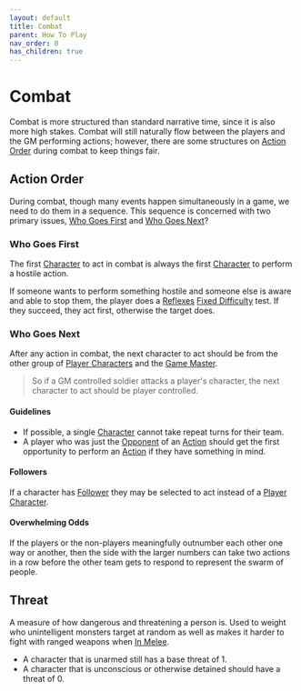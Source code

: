 ```yaml
---
layout: default
title: Combat
parent: How To Play
nav_order: 0
has_children: true
---
```


# Combat
Combat is more structured than standard narrative time, since it is also more high stakes. Combat will still naturally flow between the players and the GM performing actions; however, there are some structures on [Action Order](#Action%20Order) during combat to keep things fair.


## Action Order
During combat, though many events happen simultaneously in a game, we need to do them in a sequence. This sequence is concerned with two primary issues, [Who Goes First](#Who%20Goes%20First) and [Who Goes Next](#Who%20Goes%20Next)?

### Who Goes First
The first [Character](Game/Core/Terminology#Character) to act in combat is always the first [Character](Game/Core/Terminology#Character) to perform a hostile action. 

If someone wants to perform something hostile and someone else is aware and able to stop them, the player does a [Reflexes](Game/Core/Agility#Reflexes) [Fixed Difficulty](Game/Core/Skills#Fixed%20Difficulty) test. If they succeed, they act first, otherwise the target does.

### Who Goes Next
After any action in combat, the next character to act should be from the other group of [Player Characters](Game/Core/Terminology#Player%20Character) and the [Game Master](Game/Core/Terminology#Game%20Master).

> So if a GM controlled soldier attacks a player's character, the next character to act should be player controlled.

#### Guidelines
* If possible, a single [Character](Game/Core/Terminology#Character) cannot take repeat turns for their team.
* A player who was just the [Opponent](Game/Core/Terminology#Opponent) of an [Action](Game/Core/Terminology#Action) should get the first opportunity to perform an [Action](Game/Core/Terminology#Action) if they have something in mind.

#### Followers
 If a character has [Follower](Game/Core/Terminology#Follower) they may be selected to act instead of a [Player Character](Game/Core/Terminology#Player%20Character).

#### Overwhelming Odds
If the players or the non-players meaningfully outnumber each other one way or another, then the side with the larger numbers can take two actions in a row before the other team gets to respond to represent the swarm of people.

## Threat
A measure of how dangerous and threatening a person is. Used to weight who unintelligent monsters target at random as well as makes it harder to fight with ranged weapons when [In Melee](Effects#In%20Melee).
* A character that is unarmed still has a base threat of 1. 
* A character that is unconscious or otherwise detained should have a threat of 0.